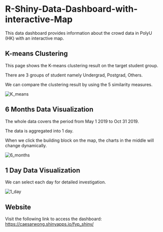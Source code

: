 # R-Shiny-Data-Dashboard-with-interactive-Map

This data dashboard provides information about the crowd data in PolyU (HK) with an interactive map.

## K-means Clustering

This page shows the K-means clustering result on the target student group.

There are 3 groups of student namely Undergrad, Postgrad, Others.

We can compare the clustering result by using the 5 similarity measures.

![K_means](https://github.com/C4caesar/R-Shiny-Data-Dashboard-with-interactive-Map/demo_img/kmeans_clustering.png)


## 6 Months Data Visualization

The whole data covers the period from May 1 2019 to Oct 31 2019.

The data is aggregated into 1 day.

When we click the building block on the map, the charts in the middle will change dynamically.

![6_months](https://github.com/C4caesar/R-Shiny-Data-Dashboard-with-interactive-Map/demo_img/student_data_6_months.png)

## 1 Day Data Visualization

We can select each day for detailed investigation.

![1_day](https://github.com/C4caesar/R-Shiny-Data-Dashboard-with-interactive-Map/demo_img/student_data_1_day.png)

## Website

Visit the following link to access the dashboard: https://caesarwong.shinyapps.io/fyp_shiny/
